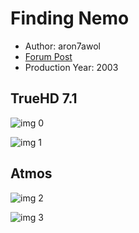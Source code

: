 # Finding Nemo

* Author: aron7awol
* [Forum Post](https://www.avsforum.com/threads/bass-eq-for-filtered-movies.2995212/post-56818076)
* Production Year: 2003

## TrueHD 7.1

![img 0](https://i.imgur.com/5JMSnCl.jpg)

![img 1](https://i.imgur.com/dbY35UC.jpg)

## Atmos

![img 2](https://i.imgur.com/GqgGvnY.jpg)

![img 3](https://i.imgur.com/98NuiEt.png)


